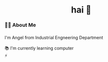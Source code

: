 <h1 align="center">hai 👋</h1>

###

<h3 align="left">👩‍💻  About Me</h3>

###

<p align="left">I'm Angel from Industrial Engneering Department<br><br>  📚 I'm currently learning computer <br>⚡

###

